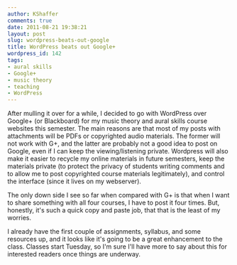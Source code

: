 ```yaml
---
author: KShaffer
comments: true
date: 2011-08-21 19:38:21
layout: post
slug: wordpress-beats-out-google
title: WordPress beats out Google+
wordpress_id: 142
tags:
- aural skills
- Google+
- music theory
- teaching
- WordPress
---
```


After mulling it over for a while, I decided to go with WordPress over Google+ (or Blackboard) for my music theory and aural skills course websites this semester. The main reasons are that most of my posts with attachments will be PDFs or copyrighted audio materials. The former will not work with G+, and the latter are probably not a good idea to post on Google, even if I can keep the viewing/listening private. Wordpress will also make it easier to recycle my online materials in future semesters, keep the materials private (to protect the privacy of students writing comments and to allow me to post copyrighted course materials legitimately), and control the interface (since it lives on my webserver). 

The only down side I see so far when compared with G+ is that when I want to share something with all four courses, I have to post it four times. But, honestly, it's such a quick copy and paste job, that that is the least of my worries.

I already have the first couple of assignments, syllabus, and some resources up, and it looks like it's going to be a great enhancement to the class. Classes start Tuesday, so I'm sure I'll have more to say about this for interested readers once things are underway.
